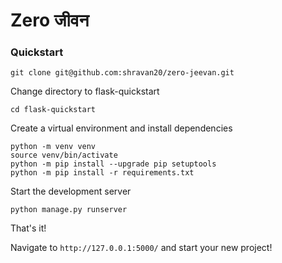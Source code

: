 # Zero जीवन

### Quickstart

```
git clone git@github.com:shravan20/zero-jeevan.git
```

Change directory to flask-quickstart

```
cd flask-quickstart
```

Create a virtual environment and install dependencies

```
python -m venv venv
source venv/bin/activate
python -m pip install --upgrade pip setuptools
python -m pip install -r requirements.txt
```

Start the development server

```
python manage.py runserver
```

That's it!

Navigate to `http://127.0.0.1:5000/` and start your new project!
